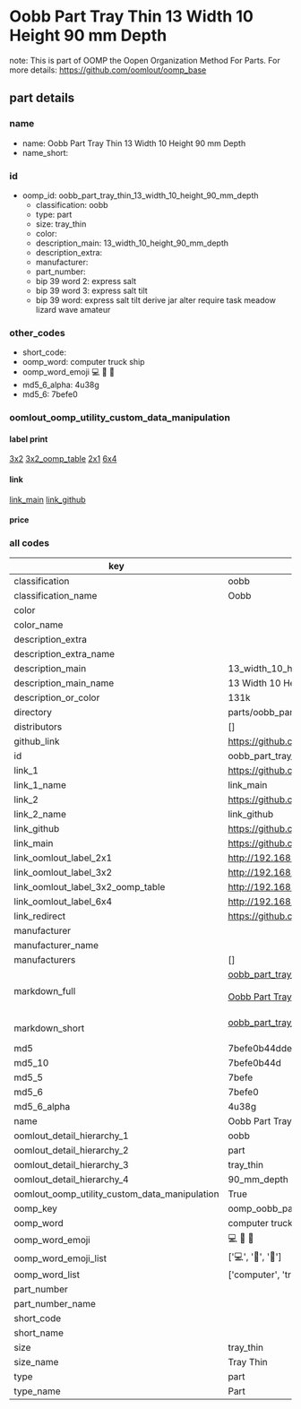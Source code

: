 # Oobb Part Tray Thin 13 Width 10 Height 90 mm Depth  

note: This is part of OOMP the Oopen Organization Method For Parts. For more details: https://github.com/oomlout/oomp_base

##  part details
  







### name
* name: Oobb Part Tray Thin 13 Width 10 Height 90 mm Depth
* name_short: 
### id
* oomp_id: oobb_part_tray_thin_13_width_10_height_90_mm_depth
  * classification: oobb
  * type: part
  * size: tray_thin
  * color: 
  * description_main: 13_width_10_height_90_mm_depth
  * description_extra: 
  * manufacturer: 
  * part_number: 
  * bip 39 word 2: express salt
  * bip 39 word 3: express salt tilt
  * bip 39 word: express salt tilt derive jar alter require task meadow lizard wave amateur

### other_codes
* short_code: 
* oomp_word: computer truck ship
* oomp_word_emoji :computer: :truck: :ship:
* md5_6_alpha: 4u38g
* md5_6: 7befe0






### oomlout_oomp_utility_custom_data_manipulation
#### label print
[3x2](http://192.168.1.245:1112/?label=oomp%204u38g)
[3x2_oomp_table](http://192.168.1.108:1112/?label=oomp%204u38g)
[2x1](http://192.168.1.242:1112/?label=oomp%204u38g)
[6x4](http://192.168.1.55:1112/?label=oomp%204u38g)    

#### link

[link_main](https://github.com/oomlout/oomlout_oomp_version_1_messy/tree/main/parts/oobb_part_tray_thin_13_width_10_height_90_mm_depth) [link_github](https://github.com/oomlout/oomlout_oomp_version_1_messy/tree/main/parts/oobb_part_tray_thin_13_width_10_height_90_mm_depth)                             

#### price







### all codes 
| key | value |  
| --- | --- |  
| classification | oobb |  
| classification_name | Oobb |  
| color |  |  
| color_name |  |  
| description_extra |  |  
| description_extra_name |  |  
| description_main | 13_width_10_height_90_mm_depth |  
| description_main_name | 13 Width 10 Height 90 mm Depth |  
| description_or_color | 131k |  
| directory | parts/oobb_part_tray_thin_13_width_10_height_90_mm_depth |  
| distributors | [] |  
| github_link | https://github.com/oomlout/oomlout_oomp_part_src/tree/main/parts/oobb_part_tray_thin_13_width_10_height_90_mm_depth |  
| id | oobb_part_tray_thin_13_width_10_height_90_mm_depth |  
| link_1 | https://github.com/oomlout/oomlout_oomp_version_1_messy/tree/main/parts/oobb_part_tray_thin_13_width_10_height_90_mm_depth |  
| link_1_name | link_main |  
| link_2 | https://github.com/oomlout/oomlout_oomp_version_1_messy/tree/main/parts/oobb_part_tray_thin_13_width_10_height_90_mm_depth |  
| link_2_name | link_github |  
| link_github | https://github.com/oomlout/oomlout_oomp_version_1_messy/tree/main/parts/oobb_part_tray_thin_13_width_10_height_90_mm_depth |  
| link_main | https://github.com/oomlout/oomlout_oomp_version_1_messy/tree/main/parts/oobb_part_tray_thin_13_width_10_height_90_mm_depth |  
| link_oomlout_label_2x1 | http://192.168.1.242:1112/?label=oomp%204u38g |  
| link_oomlout_label_3x2 | http://192.168.1.245:1112/?label=oomp%204u38g |  
| link_oomlout_label_3x2_oomp_table | http://192.168.1.108:1112/?label=oomp%204u38g |  
| link_oomlout_label_6x4 | http://192.168.1.55:1112/?label=oomp%204u38g |  
| link_redirect | https://github.com/oomlout/oomlout_oomp_version_1_messy/tree/main/parts/oobb_part_tray_thin_13_width_10_height_90_mm_depth |  
| manufacturer |  |  
| manufacturer_name |  |  
| manufacturers | [] |  
| markdown_full | [oobb_part_tray_thin_13_width_10_height_90_mm_depth](none)<br>[](none)<br>[Oobb Part Tray Thin 13 Width 10 Height 90 Mm Depth](none)<br><br> |  
| markdown_short | [oobb_part_tray_thin_13_width_10_height_90_mm_depth](none)<br><br> |  
| md5 | 7befe0b44dde16e01dbba3b7c42faa86 |  
| md5_10 | 7befe0b44d |  
| md5_5 | 7befe |  
| md5_6 | 7befe0 |  
| md5_6_alpha | 4u38g |  
| name | Oobb Part Tray Thin 13 Width 10 Height 90 mm Depth |  
| oomlout_detail_hierarchy_1 | oobb |  
| oomlout_detail_hierarchy_2 | part |  
| oomlout_detail_hierarchy_3 | tray_thin |  
| oomlout_detail_hierarchy_4 | 90_mm_depth |  
| oomlout_oomp_utility_custom_data_manipulation | True |  
| oomp_key | oomp_oobb_part_tray_thin_13_width_10_height_90_mm_depth |  
| oomp_word | computer truck ship |  
| oomp_word_emoji | :computer: :truck: :ship: |  
| oomp_word_emoji_list | [':computer:', ':truck:', ':ship:'] |  
| oomp_word_list | ['computer', 'truck', 'ship'] |  
| part_number |  |  
| part_number_name |  |  
| short_code |  |  
| short_name |  |  
| size | tray_thin |  
| size_name | Tray Thin |  
| type | part |  
| type_name | Part |  
